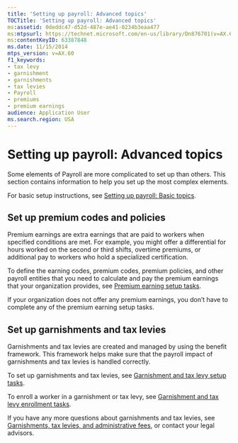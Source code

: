 ```yaml
---
title: 'Setting up payroll: Advanced topics'
TOCTitle: 'Setting up payroll: Advanced topics'
ms:assetid: 0deddc47-d52d-487e-ae41-0234b3eaa477
ms:mtpsurl: https://technet.microsoft.com/en-us/library/Dn876701(v=AX.60)
ms:contentKeyID: 63387848
ms.date: 11/15/2014
mtps_version: v=AX.60
f1_keywords:
- tax levy
- garnishment
- garnishments
- tax levies
- Payroll
- premiums
- premium earnings
audience: Application User
ms.search.region: USA
---
```


# Setting up payroll: Advanced topics 


Some elements of Payroll are more complicated to set up than others. This section contains information to help you set up the most complex elements.

For basic setup instructions, see [Setting up payroll: Basic topics](setting-up-payroll-basic-topics.md).

## Set up premium codes and policies

Premium earnings are extra earnings that are paid to workers when specified conditions are met. For example, you might offer a differential for hours worked on the second or third shifts, overtime premiums, or additional pay to workers who hold a specialized certification.

To define the earning codes, premium codes, premium policies, and other payroll entities that you need to calculate and pay the premium earnings that your organization provides, see [Premium earning setup tasks](premium-earning-setup-tasks.md).

If your organization does not offer any premium earnings, you don’t have to complete any of the premium earning setup tasks.

## Set up garnishments and tax levies

Garnishments and tax levies are created and managed by using the benefit framework. This framework helps make sure that the payroll impact of garnishments and tax levies is handled correctly.

To set up garnishments and tax levies, see [Garnishment and tax levy setup tasks](garnishment-and-tax-levy-setup-tasks.md).

To enroll a worker in a garnishment or tax levy, see [Garnishment and tax levy enrollment tasks](garnishment-and-tax-levy-enrollment-tasks.md).

If you have any more questions about garnishments and tax levies, see [Garnishments, tax levies, and administrative fees](garnishments-tax-levies-and-administrative-fees.md), or contact your legal advisors.

  


